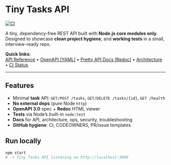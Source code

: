 # Tiny Tasks API

[![CI](https://github.com/jvnadelberg2/tiny-tasks-api/actions/workflows/ci.yml/badge.svg)](https://github.com/jvnadelberg2/tiny-tasks-api/actions/workflows/ci.yml)

A tiny, dependency-free REST API built with **Node.js core modules only**.  
Designed to showcase **clean project hygiene**, and **working tests** in a small, interview-ready repo.

**Quick links:**  
[API Reference](docs/API.md) • [OpenAPI (YAML)](openapi.yaml) • [Pretty API Docs (Redoc)](docs/site/openapi.html) • [Architecture](docs/ARCHITECTURE.md) • [CI Status](https://github.com/jvnadelberg2/tiny-tasks-api/actions)

---
 
## Features
- Minimal **task** API: `GET/POST /tasks`, `GET/DELETE /tasks/{id}`, `GET /health`
- **No external deps** (pure Node `http`)
- **OpenAPI 3.0** spec + **Redoc** HTML viewer
- **Tests** via Node’s built-in `node:test`
- **Docs** for API, architecture, ops, security, troubleshooting
- **GitHub hygiene**: CI, CODEOWNERS, PR/issue templates

## Run locally
```bash
npm start
# -> Tiny Tasks API listening on http://localhost:3000
